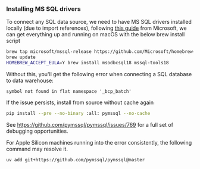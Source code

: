 ### Installing MS SQL drivers

To connect any SQL data source, we need to have MS SQL drivers installed locally (due to import references), following [this guide](https://learn.microsoft.com/en-us/sql/connect/odbc/linux-mac/install-microsoft-odbc-driver-sql-server-macos?view=sql-server-ver15#microsoft-odbc-18) from Microsoft, we can get everything up and running on macOS with the below brew install script

```bash
brew tap microsoft/mssql-release https://github.com/Microsoft/homebrew-mssql-release
brew update
HOMEBREW_ACCEPT_EULA=Y brew install msodbcsql18 mssql-tools18
```

Without this, you'll get the following error when connecting a SQL database to data warehouse:

```text
symbol not found in flat namespace '_bcp_batch'
```

If the issue persists, install from source without cache again

```bash
pip install --pre --no-binary :all: pymssql --no-cache
```

See https://github.com/pymssql/pymssql/issues/769 for a full set of debugging opportunities.

For Apple Silicon machines running into the error consistently, the following command may resolve it.

```bash
uv add git+https://github.com/pymssql/pymssql@master
```
